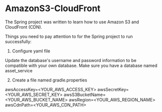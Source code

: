 # AmazonS3-CloudFront

The Spring project was written to learn how to use Amazon S3 and CloudFront (CDN).


Things you need to pay attention to for the Spring project to run successfully:

1. Configure yaml file

Update the database's username and password information to be compatible with your own database.
Make sure you have a database named asset_service

2. Create a file named gradle.properties

awsAccessKey=<YOUR_AWS_ACCESS_KEY>
awsSecretKey=<YOUR_AWS_SECRET_KEY>
awsS3BucketName=<YOUR_AWS_BUCKET_NAME>
awsRegion=<YOUR_AWS_REGION_NAME>
awsCdnPath=<YOUR_AWS_CDN_PATH>





